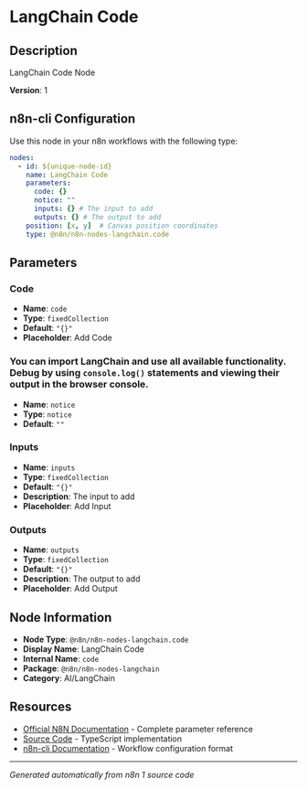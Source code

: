 # LangChain Code

## Description

LangChain Code Node

**Version**: 1

## n8n-cli Configuration

Use this node in your n8n workflows with the following type:

```yaml
nodes:
  - id: ${unique-node-id}
    name: LangChain Code
    parameters:
      code: {}
      notice: ""
      inputs: {} # The input to add
      outputs: {} # The output to add
    position: [x, y]  # Canvas position coordinates
    type: @n8n/n8n-nodes-langchain.code
```

## Parameters

### Code

- **Name**: `code`
- **Type**: `fixedCollection`
- **Default**: `"{}"`
- **Placeholder**: Add Code

### You can import LangChain and use all available functionality. Debug by using <code>console.log()</code> statements and viewing their output in the browser console.

- **Name**: `notice`
- **Type**: `notice`
- **Default**: `""`

### Inputs

- **Name**: `inputs`
- **Type**: `fixedCollection`
- **Default**: `"{}"`
- **Description**: The input to add
- **Placeholder**: Add Input

### Outputs

- **Name**: `outputs`
- **Type**: `fixedCollection`
- **Default**: `"{}"`
- **Description**: The output to add
- **Placeholder**: Add Output


## Node Information

- **Node Type**: `@n8n/n8n-nodes-langchain.code`
- **Display Name**: LangChain Code
- **Internal Name**: `code`
- **Package**: `@n8n/n8n-nodes-langchain`
- **Category**: AI/LangChain

## Resources

- [Official N8N Documentation](https://docs.n8n.io/integrations/builtin/cluster-nodes/root-nodes/n8n-nodes-langchain.code/) - Complete parameter reference
- [Source Code](https://github.com/n8n-io/n8n/blob/master/packages/@n8n/nodes-langchain/nodes/code/Code.node.ts) - TypeScript implementation
- [n8n-cli Documentation](https://github.com/edenreich/n8n-cli) - Workflow configuration format

---
*Generated automatically from n8n 1 source code*
